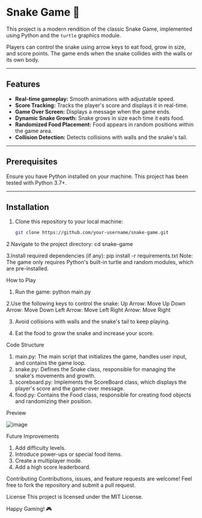 # Snake Game 🐍

This project is a modern rendition of the classic Snake Game, implemented using Python and the `turtle` graphics module. 

Players can control the snake using arrow keys to eat food, grow in size, and score points. The game ends when the snake collides with the walls or its own body. 

---

## Features
- **Real-time gameplay:** Smooth animations with adjustable speed.
- **Score Tracking:** Tracks the player's score and displays it in real-time.
- **Game Over Screen:** Displays a message when the game ends.
- **Dynamic Snake Growth:** Snake grows in size each time it eats food.
- **Randomized Food Placement:** Food appears in random positions within the game area.
- **Collision Detection:** Detects collisions with walls and the snake's tail.

---

## Prerequisites
Ensure you have Python installed on your machine. This project has been tested with Python 3.7+.

---

## Installation
1. Clone this repository to your local machine:
   ```bash
   git clone https://github.com/your-username/snake-game.git

2.Navigate to the project directory:
  cd snake-game

3.Install required dependencies (if any):
  pip install -r requirements.txt
  Note: The game only requires Python's built-in turtle and random modules, which are pre-installed.

How to Play
1. Run the game:
  python main.py

2.Use the following keys to control the snake:
  Up Arrow: Move Up
  Down Arrow: Move Down
  Left Arrow: Move Left
  Right Arrow: Move Right

3. Avoid collisions with walls and the snake's tail to keep playing.

4. Eat the food to grow the snake and increase your score.

Code Structure
  1. main.py: The main script that initializes the game, handles user input, and contains the game loop.
  2. snake.py: Defines the Snake class, responsible for managing the snake's movements and growth.
  3. scoreboard.py: Implements the ScoreBoard class, which displays the player's score and the game-over message.
  4. food.py: Contains the Food class, responsible for creating food objects and randomizing their position.

Preview

![image](https://github.com/user-attachments/assets/93cdecad-dd47-486c-b33a-8bc2684e2f45)


Future Improvements
1. Add difficulty levels.
2. Introduce power-ups or special food items.
3. Create a multiplayer mode.
4. Add a high score leaderboard.

Contributing
  Contributions, issues, and feature requests are welcome!
  Feel free to fork the repository and submit a pull request.

License
This project is licensed under the MIT License.

Happy Gaming! 🎮


